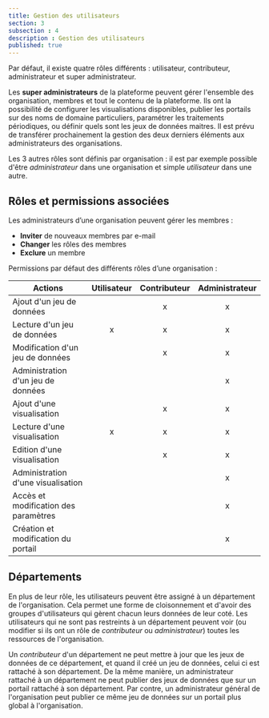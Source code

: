 ```yaml
---
title: Gestion des utilisateurs
section: 3
subsection : 4
description : Gestion des utilisateurs
published: true
---
```


Par défaut, il existe quatre rôles différents : utilisateur, contributeur, administrateur et super administrateur.

Les **super administrateurs** de la plateforme peuvent gérer l'ensemble des organisation, membres et tout le contenu de la plateforme. Ils ont la possibilité de configurer les visualisations disponibles, publier les portails sur des noms de domaine particuliers, paramétrer les traitements périodiques, ou définir quels sont les jeux de données maitres. Il est prévu de transférer prochainement la gestion des deux derniers éléments aux administrateurs des organisations.

Les 3 autres rôles sont définis par organisation : il est par exemple possible d'être *administrateur* dans une organisation et simple *utilisateur* dans une autre.

## Rôles et permissions associées

Les administrateurs d’une organisation peuvent gérer les membres :

* **Inviter** de nouveaux membres par e-mail
* **Changer** les rôles des membres
* **Exclure** un membre

<p></p>
Permissions par défaut des différents rôles d’une organisation :

| Actions                              | Utilisateur | Contributeur | Administrateur |
|--------------------------------------|:-----------:|:------------:|:--------------:|
| Ajout d'un jeu de données            |             |       x      |        x       |
| Lecture d'un jeu de données          |      x      |       x      |        x       |
| Modification d'un jeu de données     |             |       x      |        x       |
| Administration d'un jeu de données  |             |              |        x       |
| Ajout d'une visualisation            |             |       x      |        x       |
| Lecture d'une visualisation          |      x      |       x      |        x       |
| Edition d'une visualisation          |             |       x      |        x       |
| Administration d'une visualisation   |             |              |        x       |
| Accès et modification des paramètres |             |              |        x       |
| Création et modification du portail  |             |              |        x       |

## Départements

En plus de leur rôle, les utilisateurs peuvent être assigné à un département de l'organisation. Cela permet une forme de cloisonnement et d'avoir des groupes d'utilisateurs qui gèrent chacun leurs données de leur coté. Les utilisateurs qui ne sont pas restreints à un département peuvent voir (ou modifier si ils ont un rôle de *contributeur* ou *administrateur*) toutes les ressources de l'organisation.

Un *contributeur* d'un département ne peut mettre à jour que les jeux de données de ce département, et quand il créé un jeu de données, celui ci est rattaché à son département. De la même manière, un administrateur rattaché à un département ne peut publier des jeux de données que sur un portail rattaché à son département. Par contre, un administrateur général de l'organisation peut publier ce même jeu de données sur un portail plus global à l'organisation.
